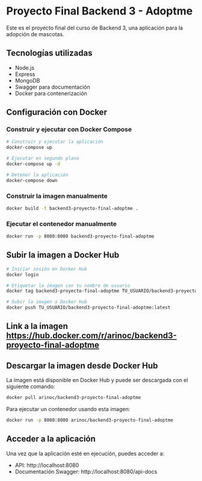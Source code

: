 # Proyecto Final Backend 3 - Adoptme

Este es el proyecto final del curso de Backend 3, una aplicación para la adopción de mascotas.

## Tecnologías utilizadas

- Node.js
- Express
- MongoDB
- Swagger para documentación
- Docker para contenerización

## Configuración con Docker

### Construir y ejecutar con Docker Compose

```bash
# Construir y ejecutar la aplicación
docker-compose up

# Ejecutar en segundo plano
docker-compose up -d

# Detener la aplicación
docker-compose down
```

### Construir la imagen manualmente

```bash
docker build -t backend3-proyecto-final-adoptme .
```

### Ejecutar el contenedor manualmente

```bash
docker run -p 8080:8080 backend3-proyecto-final-adoptme
```

## Subir la imagen a Docker Hub

```bash
# Iniciar sesión en Docker Hub
docker login

# Etiquetar la imagen con tu nombre de usuario
docker tag backend3-proyecto-final-adoptme TU_USUARIO/backend3-proyecto-final-adoptme:latest

# Subir la imagen a Docker Hub
docker push TU_USUARIO/backend3-proyecto-final-adoptme:latest
```
## Link a la imagen https://hub.docker.com/r/arinoc/backend3-proyecto-final-adoptme

## Descargar la imagen desde Docker Hub

La imagen está disponible en Docker Hub y puede ser descargada con el siguiente comando:

```bash
docker pull arinoc/backend3-proyecto-final-adoptme
```

Para ejecutar un contenedor usando esta imagen:

```bash
docker run -p 8080:8080 arinoc/backend3-proyecto-final-adoptme
```

## Acceder a la aplicación

Una vez que la aplicación esté en ejecución, puedes acceder a:

- API: http://localhost:8080
- Documentación Swagger: http://localhost:8080/api-docs
